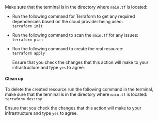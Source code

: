 
Make sure that the terminal is in the directory where  `main.tf`  is located:

-   Run the following command for Terraform to get any required dependencies based on the cloud provider being used:  
    `terraform init`
    
-   Run the following command to scan the  `main.tf`  for any issues:  
    `terraform plan`
    
-   Run the following command to create the real resource:  
    `terraform apply`
    
    Ensure that you check the changes that this action will make to your infrastructure and type  `yes`  to agree.

#### Clean up

To delete the created resource run the following command in the terminal, make sure that the terminal is in the directory where  `main.tf`  is located:  
`terraform destroy`

Ensure that you check the changes that this action will make to your infrastructure and type  `yes`  to agree.
